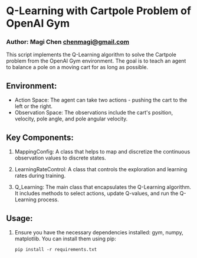 
# Q-Learning with Cartpole Problem of OpenAI Gym

### Author: Magi Chen <chenmagi@gmail.com>

This script implements the Q-Learning algorithm to solve the Cartpole problem from the OpenAI Gym environment.
The goal is to teach an agent to balance a pole on a moving cart for as long as possible.

## Environment:
- Action Space: The agent can take two actions - pushing the cart to the left or the right.
- Observation Space: The observations include the cart's position, velocity, pole angle, and pole angular velocity.

## Key Components:
1. MappingConfig: A class that helps to map and discretize the continuous observation values to discrete states.

2. LearningRateControl: A class that controls the exploration and learning rates during training.

3. Q_Learning: The main class that encapsulates the Q-Learning algorithm. It includes methods to select actions,
   update Q-values, and run the Q-Learning process.

## Usage:
1. Ensure you have the necessary dependencies installed: gym, numpy, matplotlib.
   You can install them using pip:

   ```
   pip install -r requirements.txt
   ```
